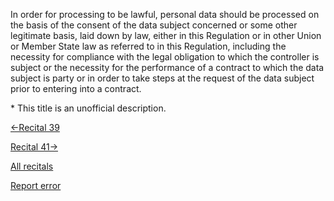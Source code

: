 
In order for processing to be lawful, personal data should be processed on the basis of the consent of the data subject concerned or some other legitimate basis, laid down by law, either in this Regulation or in other Union or Member State law as referred to in this Regulation, including the necessity for compliance with the legal obligation to which the controller is subject or the necessity for the performance of a contract to which the data subject is party or in order to take steps at the request of the data subject prior to entering into a contract.


\* This title is an unofficial description.




[←Recital 39](https://gdpr-info.eu/recitals/no-39/ "39 - Principles of Data Processing")


[Recital 41→](https://gdpr-info.eu/recitals/no-41/ "41 - Legal Basis or Legislative Measures")


[All recitals](https://gdpr-info.eu/recitals/)

[Report error](https://gdpr-info.eu/gf/?TB_iframe=true&height=306 "Your message")

